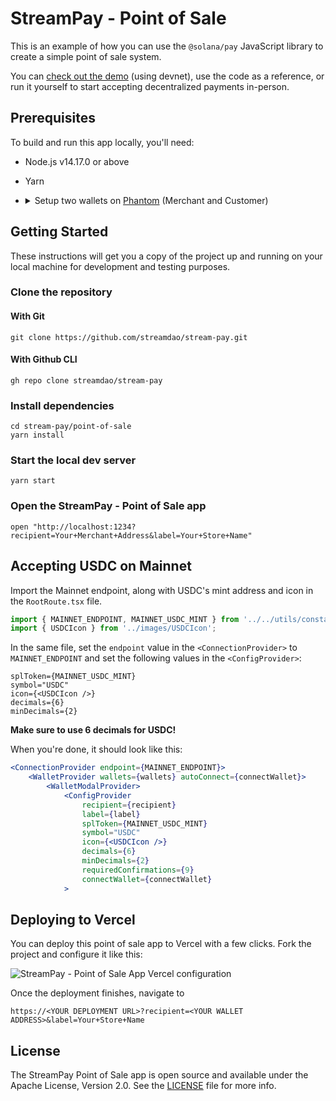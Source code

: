 # StreamPay - Point of Sale

This is an example of how you can use the `@solana/pay` JavaScript library to create a simple point of sale system.

You can [check out the demo](https://solana-labs.github.io/solana-pay/app?recipient=GvHeR432g7MjN9uKyX3Dzg66TqwrEWgANLnnFZXMeyyj&label=Solana+Pay) (using devnet), use the code as a reference, or run it yourself to start accepting decentralized payments in-person.

## Prerequisites

To build and run this app locally, you'll need:

-   Node.js v14.17.0 or above
-   Yarn
-   <details>
        <summary> Setup two wallets on <a href="https://phantom.app">Phantom</a> (Merchant and Customer) </summary>

    #### 1. Create merchant wallet

    Follow the [guide][1] on how to create a wallet. This wallet will provide the recipient address.

    #### 2. Create customer wallet

    Follow the [guide][1] on how to create another wallet. This wallet will be paying for the goods/services.

    #### 3. Set Phantom to connect to devnet

    1. Click the settings icon in the Phantom window
    2. Select the "Change network" option and select "Devnet"

    #### 4. Airdrop SOL to customer wallet

    Use [solfaucet][3] to airdrop SOL to the customer wallet.

    > You'll need SOL in the customer wallet to pay for the goods/services + transaction fees

 </details>

## Getting Started

These instructions will get you a copy of the project up and running on your local machine for development and testing purposes.

### Clone the repository

#### With Git
```shell
git clone https://github.com/streamdao/stream-pay.git
```

#### With Github CLI
```shell
gh repo clone streamdao/stream-pay
```

### Install dependencies
```shell
cd stream-pay/point-of-sale
yarn install
```

### Start the local dev server
```shell
yarn start
```

### Open the StreamPay - Point of Sale app
```shell
open "http://localhost:1234?recipient=Your+Merchant+Address&label=Your+Store+Name"
```

## Accepting USDC on Mainnet
Import the Mainnet endpoint, along with USDC's mint address and icon in the `RootRoute.tsx` file.
```jsx
import { MAINNET_ENDPOINT, MAINNET_USDC_MINT } from '../../utils/constants';
import { USDCIcon } from '../images/USDCIcon';
```

In the same file, set the `endpoint` value in the `<ConnectionProvider>` to `MAINNET_ENDPOINT` and set the following values in the `<ConfigProvider>`:

```tsx
splToken={MAINNET_USDC_MINT}
symbol="USDC"
icon={<USDCIcon />}
decimals={6}
minDecimals={2}
```

**Make sure to use 6 decimals for USDC!**

When you're done, it should look like this:

```jsx
<ConnectionProvider endpoint={MAINNET_ENDPOINT}>
    <WalletProvider wallets={wallets} autoConnect={connectWallet}>
        <WalletModalProvider>
            <ConfigProvider
                recipient={recipient}
                label={label}
                splToken={MAINNET_USDC_MINT}
                symbol="USDC"
                icon={<USDCIcon />}
                decimals={6}
                minDecimals={2}
                requiredConfirmations={9}
                connectWallet={connectWallet}
            >
```

## Deploying to Vercel

You can deploy this point of sale app to Vercel with a few clicks. Fork the project and configure it like this:

![StreamPay - Point of Sale App Vercel configuration](stream-pay-point-of-sale-vercel.png)

Once the deployment finishes, navigate to
```
https://<YOUR DEPLOYMENT URL>?recipient=<YOUR WALLET ADDRESS>&label=Your+Store+Name
```

## License

The StreamPay Point of Sale app is open source and available under the Apache License, Version 2.0. See the [LICENSE](./LICENSE) file for more info.

<!-- Links -->

[1]: https://help.phantom.app/hc/en-us/articles/4406388623251-How-to-create-a-new-wallet
[3]: https://solfaucet.com/
